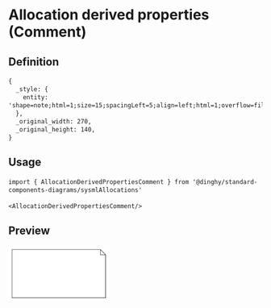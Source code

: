 # Allocation derived properties (Comment)

## Definition

```
{
  _style: { 
    entity: 'shape=note;html=1;size=15;spacingLeft=5;align=left;html=1;overflow=fill;whiteSpace=wrap;align=center;',
  },
  _original_width: 270,
  _original_height: 140,
}
```

## Usage

```
import { AllocationDerivedPropertiesComment } from '@dinghy/standard-components-diagrams/sysmlAllocations'

<AllocationDerivedPropertiesComment/>
```

## Preview

<img src="./allocation-derived-properties-comment.png" width="200"/>
